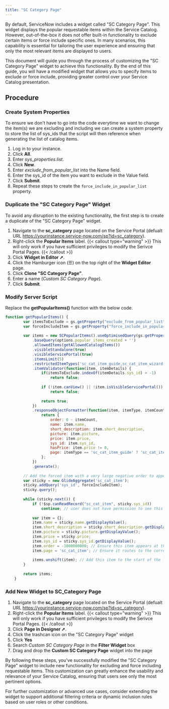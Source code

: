 ```yaml
---
title: "SC Category Page"
---
```

By default, ServiceNow includes a widget called "SC Category Page". This widget displays the popular requestable items within the Service Catalog. However, out-of-the-box it does not offer built-in functionality to exclude certain items or force include specific ones. In many scenarios, this capability is essential for tailoring the user experience and ensuring that only the most relevant items are displayed to users. 

This document will guide you through the process of customizing the "SC Category Page" widget to achieve this functionality. By the end of this guide, you will have a modified widget that allows you to specify items to exclude or force include, providing greater control over your Service Catalog presentation.

## Procedure
### Create System Properties
To ensure we don't have to go into the code everytime we want to change the item(s) we are excluding and including we can create a system property to store the list of sys_ids that the script will then reference when generating the list of catalog items.
1. Log in to your instance.
2. Click **All**.
3. Enter *sys_properties.list*.
4. Click **New**.
5. Enter *exclude_from_popular_list* into the Name field.
6. Enter the sys_id of the item you want to exclude in the Value field.
7. Click **Submit**.
8. Repeat these steps to create the `force_include_in_popular_list` property.

### Duplicate the "SC Category Page" Widget
To avoid any disruption to the existing functionality, the first step is to create a duplicate of the "SC Category Page" widget.
1. Navigate to the **sc_category** page located on the Service Portal (defualt URL https://yourinstance.service-now.com/sp?id=sc_category).
2. Right-click the **Popular Items** label. 
    {{< callout type="warning" >}}
    This will only work if you have sufficient privileges to modify the Serivce Portal Pages.
    {{< /callout >}}
3. Click **Widget in Editor ➚**.
4. Click the Hamburger icon (☰) on the top right of the **Widget Editor** page.
5. Click **Clone "SC Category Page"**.
6. Enter a name (*Custom SC Category Page*).
7. Click **Submit**.

### Modify Server Script
Replace the **getPopularItems()** function with the below code.
```js {filename="Custom SC Category Page - Server Script"}
function getPopularItems() {
        var itemsToExclude = gs.getProperty("exclude_from_popular_list");
        var forceIncludeItem = gs.getProperty("force_include_in_popular_list");
        
        var items = new SCPopularItems().useOptimisedQuery(gs.getProperty('glide.sc.portal.popular_items.optimize', true) + '' == 'true')
            .baseQuery(options.popular_items_created + '')
            .allowedItems(getAllowedCatalogItems())
            .visibleStandalone(true)
            .visibleServicePortal(true)
            .itemsLimit(5)
            .restrictedItemTypes('sc_cat_item_guide,sc_cat_item_wizard,sc_cat_item_content,sc_cat_item_producer'.split(','))
            .itemValidator(function(item, itemDetails) {
                if(itemsToExclude.indexOf(itemDetails.sys_id) > -1)
                    return false;
    
                if (!item.canView() || !item.isVisibleServicePortal())
                    return false;
    
                return true;
            })
            .responseObjectFormatter(function(item, itemType, itemCount) {
                return {
                    order: 0 - itemCount,
                    name: item.name,
                    short_description: item.short_description,
                    picture: item.picture,
                    price: item.price,
                    sys_id: item.sys_id,
                    hasPrice: item.price != 0,
                    page: itemType == 'sc_cat_item_guide' ? 'sc_cat_item_guide' : 'sc_cat_item'
                };
            })
            .generate();
    
        // Add the forced item with a very large negative order to appear at the top
        var sticky = new GlideAggregate('sc_cat_item');
        sticky.addQuery('sys_id', forceIncludeItem);
        sticky.query();
    
        while (sticky.next()) {
            if (!$sp.canReadRecord("sc_cat_item", sticky.sys_id))
                continue; // user does not have permission to see this item
    
            var item = {};
            item.name = sticky.name.getDisplayValue();
            item.short_description = sticky.short_description.getDisplayValue();
            item.picture = sticky.picture.getDisplayValue();
            item.price = sticky.price;
            item.sys_id = sticky.sys_id.getDisplayValue();
            item.order = -1000000000; // Ensure this item appears at the top
            item.page = 'sc_cat_item'; // Ensure it routes to the correct page
    
            items.unshift(item); // Add this item to the start of the list
        }
    
        return items;
    }
```

### Add New Widget to SC_Category Page
1. Navigate to the **sc_category** page located on the Service Portal (defualt URL https://yourinstance.service-now.com/sp?id=sc_category).
2. Right-click the **Popular Items** label. 
    {{< callout type="warning" >}}
    This will only work if you have sufficient privileges to modify the Serivce Portal Pages.
    {{< /callout >}}
3. Click **Page in Designer ➚**. 
4. Click the trashcan icon on the "SC Category Page" widget
5. Click **Yes**
6. Search *Custom SC Category Page* in the **Filter Widget** box
7. Drag and drop the **Custom SC Category Page** widget into the page

By following these steps, you've successfully modified the "SC Category Page" widget to include new functionality for excluding and force including requestable items. This customization can greatly enhance the usability and relevance of your Service Catalog, ensuring that users see only the most pertinent options.

For further customization or advanced use cases, consider extending the widget to support additional filtering criteria or dynamic inclusion rules based on user roles or other conditions.